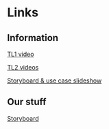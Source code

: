 # Links

## Information

[TL1 video](https://vandalsuidaho-my.sharepoint.com/:v:/g/personal/weav0256_vandals_uidaho_edu/Ec0eeGf113tMriZJ2IUfelcBzXaBpz_PkktQqQfGSSyeig?nav=eyJyZWZlcnJhbEluZm8iOnsicmVmZXJyYWxBcHAiOiJTdHJlYW1XZWJBcHAiLCJyZWZlcnJhbFZpZXciOiJTaGFyZURpYWxvZy1MaW5rIiwicmVmZXJyYWxBcHBQbGF0Zm9ybSI6IldlYiIsInJlZmVycmFsTW9kZSI6InZpZXcifX0%3D&e=yH6lbv)

[TL2 videos](https://drive.google.com/drive/folders/1TBLJAZcswSUXlKsAX05K_59Aaww5Zbnu)

[Storyboard & use case slideshow](https://vandalsuidaho-my.sharepoint.com/:p:/g/personal/cobb9838_vandals_uidaho_edu/EekXI_1aNl5JnOczb7w9KYYB24_uHqwhIUwEcBdwvrTALQ?e=O7qa8g)

## Our stuff

[Storyboard](https://vandalsuidaho-my.sharepoint.com/:p:/r/personal/bear5468_vandals_uidaho_edu/_layouts/15/Doc.aspx?sourcedoc=%7BE0C13BE8-84E3-47F3-81C2-039725F63271%7D&file=Team%202%20Storyboard.pptx&action=edit&mobileredirect=true&wdOrigin=APPHOME-WEB.OTHER%2CAPPHOME-WEB.FILEBROWSER.RECENT&wdPreviousSession=158f7488-5571-4de2-a270-411bc0e444a4&wdPreviousSessionSrc=AppHomeWeb&ct=1758745006255)

